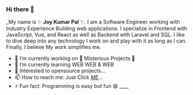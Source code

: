 ### Hi there 👋

_My name is ✨ **Joy Kumar Pal** ✨. I am a Software Engineer working with Industry Experience Building web applications. I specialize in Frontend with JavaScript, Vue, and React as well as Backend with Laravel and SQL. I like to dive deep into any technology I work on and play with it as long as I can. Finally, I believe My work simplifies me.

- 🔭 I’m currently working on 🌱 Misterious Projects 🌱
- 🌱 I’m currently learning WEB WEB & WEB
- 👯 Interested to opensource projects...
- 📫 How to reach me: Just Click [_ME_](joypal.23.jkp@gmail.com)...
- ⚡ Fun fact: Programming is easy but fun 😄 ____
